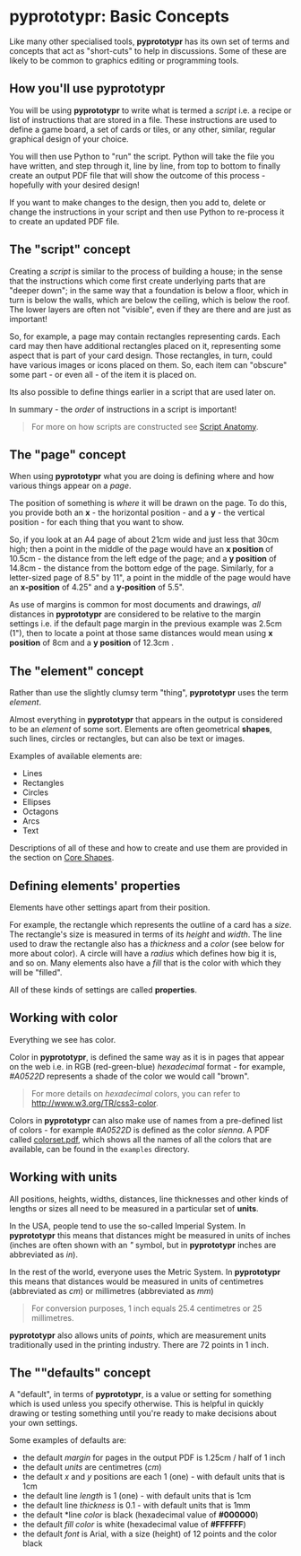 # pyprototypr: Basic Concepts

Like many other specialised tools, **pyprototypr** has its own set of terms
and concepts that act as "short-cuts" to help in discussions. Some of these are
likely to be common to graphics editing or programming tools.


## How you'll use **pyprototypr**

You will be using **pyprototypr** to write what is termed a *script*
i.e. a recipe or list of instructions that are stored in a file. These
instructions are used  to define a game board, a set of cards or tiles, or any
other, similar, regular graphical design of your choice.

You will then use Python to "run" the script. Python will take the file you have
written, and step through it, line by line, from top to bottom to finally create
an output PDF file that will show the outcome of this process - hopefully with
your desired design!

If you want to make changes to the design, then you add to, delete or change the
instructions in your script and then use Python to re-process it to create an
updated PDF file.


## The "script" concept

Creating a *script* is similar to the process of building a house; in the sense
that the instructions which come first create underlying parts that are "deeper
down"; in the same way that a foundation is below a floor, which in turn is below
the walls, which are below the ceiling, which is below the roof. The lower
layers are often not "visible", even if they are there and are just as important!

So, for example, a page may contain rectangles representing cards.  Each card may
then have additional rectangles placed on it, representing some aspect that is
part of your card design.  Those rectangles, in turn, could have various images
or icons placed on them. So, each item can "obscure" some part - or even all -
of the item it is placed on.

Its also possible to define things earlier in a script that are used later on.

In summary - the *order* of instructions in a script is important!

> For more on how scripts are constructed see [Script Anatomy](script_anatomy.md).


## The "page" concept

When using **pyprototypr** what you are doing is defining where and how various
things appear on a *page*.

The position of something is *where* it will be drawn on the page.  To do this,
you provide both an **x** - the horizontal position - and a **y** - the vertical
position - for each thing that you want to show.

So, if you look at an A4 page of about 21cm wide and just less that 30cm high;
then a point in the middle of the page would have an **x position** of 10.5cm -
the distance from the left edge of the page; and a **y position** of 14.8cm -
the distance from the bottom edge of the page.  Similarly, for a letter-sized
page of 8.5" by 11", a point in the middle of the page would have an **x-position**
of 4.25" and a **y-position** of 5.5".

As use of margins is common for most documents and drawings, *all* distances in
**pyprototypr** are considered to be relative to the margin settings i.e. if the
default page margin in the previous example was 2.5cm (1"), then to locate a point
at those same distances would mean using **x position** of 8cm and a **y position**
of 12.3cm .


## The "element" concept

Rather than use the slightly clumsy term "thing", **pyprototypr**  uses the term
*element*.

Almost everything in **pyprototypr** that appears in the output is considered
to be an *element* of some sort.  Elements are often geometrical **shapes**, such
lines, circles or rectangles, but can also be text or images.

Examples of available elements are:

* Lines
* Rectangles
* Circles
* Ellipses
* Octagons
* Arcs
* Text

Descriptions of all of these and how to create and use them are provided in the
section on [Core Shapes](core_shapes.md).


## Defining elements' properties

Elements have other settings apart from their position.

For example, the rectangle which represents the outline of a card has a *size*.
The rectangle's size is measured in terms of its *height* and *width*.  The line
used to draw the rectangle also has a *thickness* and a *color* (see below for
more about color).  A circle will have a *radius*  which defines how big it is,
and so on. Many elements also have a *fill* that is the color with which they will
be "filled".

All of these kinds of settings are called **properties**.


## Working with color

Everything we see has color.

Color in **pyprototypr**, is defined the same way as it is in pages that appear
on the web i.e. in RGB (red-green-blue) *hexadecimal* format - for example,
*#A0522D* represents a shade of the color we would call "brown".

> For more details on *hexadecimal* colors, you can refer to http://www.w3.org/TR/css3-color.

Colors in **pyprototypr** can also make use of names from a pre-defined list
of colors - for example *#A0522D* is defined as the color *sienna*. A PDF
called [colorset.pdf](../examples/colorset.pdf), which shows all the names of
all the colors that are available, can be found in the `examples` directory.


## Working with units

All positions, heights, widths, distances, line thicknesses and other kinds of
lengths or sizes all need to be measured in a particular set of **units**.

In the USA, people tend to use the so-called Imperial System. In
**pyprototypr** this means that distances might be measured in units of inches
(inches are often shown with an *"* symbol, but in **pyprototypr** inches are
abbreviated as *in*).

In the rest of the world, everyone uses the Metric System.
In **pyprototypr** this means that distances would be measured in units of
centimetres (abbreviated as *cm*) or millimetres (abbreviated as *mm*)

> For conversion purposes, 1 inch equals 25.4 centimetres or 25 millimetres.

**pyprototypr** also allows units of *points*, which are measurement units
traditionally used in the printing industry.  There are 72 points in 1 inch.


## The ""defaults" concept

A "default", in terms of **pyprototypr**, is a value or setting for something
which is used unless you specify otherwise.  This is helpful in quickly drawing
or testing something until you're ready to make decisions about your own settings.

Some examples of defaults are:

* the default *margin* for pages in the output PDF is 1.25cm / half of 1 inch
* the default *units* are centimetres (*cm*)
* the default *x* and *y* positions are each 1 (one) - with default units that is 1cm
* the default line *length* is 1 (one) - with default units that is 1cm
* the default line *thickness* is 0.1 - with default units that is 1mm
* the default *line *color* is black (hexadecimal value of **#000000**)
* the default *fill color* is white (hexadecimal value of **#FFFFFF**)
* the default *font* is Arial, with a size (height) of 12 points and the color black
